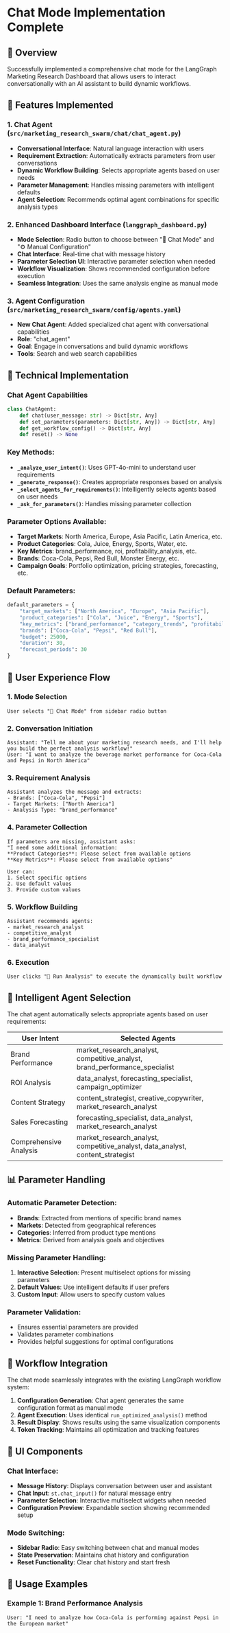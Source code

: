 # Chat Mode Implementation Complete

## 🎉 Overview

Successfully implemented a comprehensive chat mode for the LangGraph Marketing Research Dashboard that allows users to interact conversationally with an AI assistant to build dynamic workflows.

## 🚀 Features Implemented

### 1. **Chat Agent (`src/marketing_research_swarm/chat/chat_agent.py`)**
- **Conversational Interface**: Natural language interaction with users
- **Requirement Extraction**: Automatically extracts parameters from user conversations
- **Dynamic Workflow Building**: Selects appropriate agents based on user needs
- **Parameter Management**: Handles missing parameters with intelligent defaults
- **Agent Selection**: Recommends optimal agent combinations for specific analysis types

### 2. **Enhanced Dashboard Interface (`langgraph_dashboard.py`)**
- **Mode Selection**: Radio button to choose between "🤖 Chat Mode" and "⚙️ Manual Configuration"
- **Chat Interface**: Real-time chat with message history
- **Parameter Selection UI**: Interactive parameter selection when needed
- **Workflow Visualization**: Shows recommended configuration before execution
- **Seamless Integration**: Uses the same analysis engine as manual mode

### 3. **Agent Configuration (`src/marketing_research_swarm/config/agents.yaml`)**
- **New Chat Agent**: Added specialized chat agent with conversational capabilities
- **Role**: "chat_agent" 
- **Goal**: Engage in conversations and build dynamic workflows
- **Tools**: Search and web search capabilities

## 🔧 Technical Implementation

### Chat Agent Capabilities

```python
class ChatAgent:
    def chat(user_message: str) -> Dict[str, Any]
    def set_parameters(parameters: Dict[str, Any]) -> Dict[str, Any]
    def get_workflow_config() -> Dict[str, Any]
    def reset() -> None
```

### Key Methods:
- **`_analyze_user_intent()`**: Uses GPT-4o-mini to understand user requirements
- **`_generate_response()`**: Creates appropriate responses based on analysis
- **`_select_agents_for_requirements()`**: Intelligently selects agents based on user needs
- **`_ask_for_parameters()`**: Handles missing parameter collection

### Parameter Options Available:
- **Target Markets**: North America, Europe, Asia Pacific, Latin America, etc.
- **Product Categories**: Cola, Juice, Energy, Sports, Water, etc.
- **Key Metrics**: brand_performance, roi, profitability_analysis, etc.
- **Brands**: Coca-Cola, Pepsi, Red Bull, Monster Energy, etc.
- **Campaign Goals**: Portfolio optimization, pricing strategies, forecasting, etc.

### Default Parameters:
```python
default_parameters = {
    "target_markets": ["North America", "Europe", "Asia Pacific"],
    "product_categories": ["Cola", "Juice", "Energy", "Sports"],
    "key_metrics": ["brand_performance", "category_trends", "profitability_analysis"],
    "brands": ["Coca-Cola", "Pepsi", "Red Bull"],
    "budget": 25000,
    "duration": 30,
    "forecast_periods": 30
}
```

## 🎯 User Experience Flow

### 1. **Mode Selection**
```
User selects "🤖 Chat Mode" from sidebar radio button
```

### 2. **Conversation Initiation**
```
Assistant: "Tell me about your marketing research needs, and I'll help you build the perfect analysis workflow!"
User: "I want to analyze the beverage market performance for Coca-Cola and Pepsi in North America"
```

### 3. **Requirement Analysis**
```
Assistant analyzes the message and extracts:
- Brands: ["Coca-Cola", "Pepsi"]
- Target Markets: ["North America"]
- Analysis Type: "brand_performance"
```

### 4. **Parameter Collection**
```
If parameters are missing, assistant asks:
"I need some additional information:
**Product Categories**: Please select from available options
**Key Metrics**: Please select from available options"

User can:
1. Select specific options
2. Use default values
3. Provide custom values
```

### 5. **Workflow Building**
```
Assistant recommends agents:
- market_research_analyst
- competitive_analyst
- brand_performance_specialist
- data_analyst
```

### 6. **Execution**
```
User clicks "🚀 Run Analysis" to execute the dynamically built workflow
```

## 🤖 Intelligent Agent Selection

The chat agent automatically selects appropriate agents based on user requirements:

| User Intent | Selected Agents |
|-------------|----------------|
| Brand Performance | market_research_analyst, competitive_analyst, brand_performance_specialist |
| ROI Analysis | data_analyst, forecasting_specialist, campaign_optimizer |
| Content Strategy | content_strategist, creative_copywriter, market_research_analyst |
| Sales Forecasting | forecasting_specialist, data_analyst, market_research_analyst |
| Comprehensive Analysis | market_research_analyst, competitive_analyst, data_analyst, content_strategist |

## 📊 Parameter Handling

### Automatic Parameter Detection:
- **Brands**: Extracted from mentions of specific brand names
- **Markets**: Detected from geographical references
- **Categories**: Inferred from product type mentions
- **Metrics**: Derived from analysis goals and objectives

### Missing Parameter Handling:
1. **Interactive Selection**: Present multiselect options for missing parameters
2. **Default Values**: Use intelligent defaults if user prefers
3. **Custom Input**: Allow users to specify custom values

### Parameter Validation:
- Ensures essential parameters are provided
- Validates parameter combinations
- Provides helpful suggestions for optimal configurations

## 🔄 Workflow Integration

The chat mode seamlessly integrates with the existing LangGraph workflow system:

1. **Configuration Generation**: Chat agent generates the same configuration format as manual mode
2. **Agent Execution**: Uses identical `run_optimized_analysis()` method
3. **Result Display**: Shows results using the same visualization components
4. **Token Tracking**: Maintains all optimization and tracking features

## 🎨 UI Components

### Chat Interface:
- **Message History**: Displays conversation between user and assistant
- **Chat Input**: `st.chat_input()` for natural message entry
- **Parameter Selection**: Interactive multiselect widgets when needed
- **Configuration Preview**: Expandable section showing recommended setup

### Mode Switching:
- **Sidebar Radio**: Easy switching between chat and manual modes
- **State Preservation**: Maintains chat history and configuration
- **Reset Functionality**: Clear chat history and start fresh

## 🚀 Usage Examples

### Example 1: Brand Performance Analysis
```
User: "I need to analyze how Coca-Cola is performing against Pepsi in the European market"